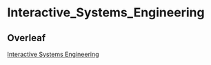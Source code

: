 # Interactive_Systems_Engineering

## Overleaf 
[Interactive Systems Engineering](https://www.overleaf.com/project/6528f67a076302a6db1124a7)
